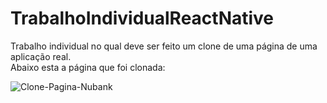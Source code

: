 # TrabalhoIndividualReactNative

Trabalho individual no qual deve ser feito um clone de uma página de uma aplicação real. \
Abaixo esta a página que foi clonada:


![Clone-Pagina-Nubank](https://github.com/ThiagoSausmikat/TrabalhoIndividualReactNative/assets/164444809/f4228743-6cd9-4522-b9a0-15b72fe0bfa1)
